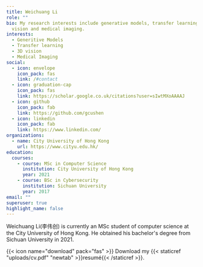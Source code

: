 ```yaml
---
title: Weichuang Li
role: ""
bio: My research interests include generative models, transfer learning, 3D
  vision and medical imaging.
interests:
  - Generitive Models
  - Transfer learning
  - 3D vision
  - Medical Imaging
social:
  - icon: envelope
    icon_pack: fas
    link: /#contact
  - icon: graduation-cap
    icon_pack: fas
    link: https://scholar.google.co.uk/citations?user=sIwtMXoAAAAJ
  - icon: github
    icon_pack: fab
    link: https://github.com/gcushen
  - icon: linkedin
    icon_pack: fab
    link: https://www.linkedin.com/
organizations:
  - name: City University of Hong Kong
    url: https://www.cityu.edu.hk/
education:
  courses:
    - course: MSc in Computer Science
      institution: City University of Hong Kong
      year: 2021
    - course: BSc in Cybersecurity
      institution: Sichuan University
      year: 2017
email: ""
superuser: true
highlight_name: false
---
```

Weichuang Li(李伟创) is currently an MSc student of computer science at the City University of Hong Kong. He obtained his bachelor's degree from Sichuan University in 2021.

{{< icon name="download" pack="fas" >}} Download my {{< staticref "uploads/cv.pdf" "newtab" >}}resumé{{< /staticref >}}.